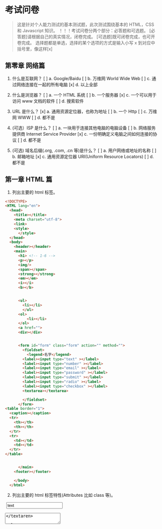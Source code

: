 # 考试问卷

> 这是针对个人能力测试的基本测试题，此次测试围绕基本的 HTML，CSS 和 Javascript 知识。
> ！！！考试问卷分两个部分：必答题和可选题。
> [必答题]请根据自己的真实情况，闭卷完成。
> [可选题]既可闭卷完成，也可开卷完成。
> 选择题都是单选，选择的某个选项的方式是输入小写 x 到对应中括号里，像这样[x]

## 第零章 网络篇

1. 什么是互联网？
   [ ] a. Google/Baidu
   [ ] b. 万维网 World Wide Web
   [ ] c. 通过网络连接在一起的所有电脑
   [x] d. 以上全部

2. 什么是浏览器？
   [ ] a. 一个 HTML 系统
   [ ] b. 一个服务器
   [x] c. 一个可以用于访问 www 文档的软件
   [ ] d. 搜索软件

3. URL 是什么？
   [x] a. 通用资源定位器，也称为地址
   [ ] b. 一个 Http
   [ ] c. 万维网 WWW
   [ ] d. 都不是

4. (可选）ISP 是什么？
   [ ] a. 一块用于连接其他电脑的电脑设备
   [ ] b. 网络服务提供商 Internet Service Provider
   [x] c. 一份明确定义电脑之间如何连接的协议
   [ ] d. 都不是

5. (可选) 域名后缀(.org, .com, .cn 等)是什么？
   [ ] a. 用户网络或地址的名称
   [ ] b. 邮箱地址
   [x] c. 通用资源定位器 URI(Uniform Resource Locators)
   [ ] d. 都不是

## 第一章 HTML 篇

1. 列出主要的 html 标签。

```html
<!DOCTYPE>
<HTML lang="en">
  <head>
    <title></title>
    <meta charset="utf-8">
    <link>
    <style>
      </style>
  </head>
  <body>
    <header></header>
    <main>
      <h1> <!-- 1-6 -->
      <p></p>
      <img/>
      <span></span>
      <strong></strong>
      <em></em>
      <i></i>
      <b></b>


      <ul>
        <li></li>
        </ul>
      <ol>
          <li></li>
      </ol>
      <a href="">
      <div></div>


      <form id="form" class="form" action="" method="">
        <fieldset>
          <legend>名字</legend>
        <label><input type="text" ></label>
        <label><input type="number" ></label>
        <label><input type="email" ></label>
        <label><input type="password" ></label>
        <label><input type="submit" ></label>
        <label><input type="radio" ></label>
        <label><input type="checkbox" ></label>
        <textarea></textarea>

        </fieldset>
      </form>
<table border="1">
  <caption></caption>
  <tr>
    <th></th>
    <th></th>
  </tr>
  <tr>
    <td></td>
    <td></td>
  </tr>
</table>


      </main>
    <footer></footer>

    </body>
  </html>
```

2. 列出主要的 html 标签特性(Attributes 比如 class 等)。
<p style="color:red size=10px" id="p" class="p"></p>
<img src="" alt="" target="_blank">
<input type="text" value="text" min="10" max="20" name="" required>
<form id="form" class="form" action="" method=""></form>
<textarea placeholder="hahaahaha" rows="" cols=""></textaren>

3. 结束标签可选的有哪些？是什么意思？

4. id 和 class 的区别？（按几点列出）。
id是唯一的，class可以多个标签共用一个名字，从而设置样式的时候会简便些

5. 块级元素和内联元素分别有哪些？有什么区别？
块级标签：p div 
内联标签：a img em span strong i b

区别：块级独占一行，内联和其他元素显示在同一行

## 第二章 CSS 篇

1. 这些选择器中哪一个具有最高的特异性。 段落将应用什么颜色？

> 参考 CSS 优先级相关知识。

```
body,
p {
  padding: 1em;
}

/* Uncomment the properties to check yourself */
#container-1 #section-1 #paragraph-1 {
  /* background: yellow; */
}

body #container-1 .section #paragraph-1.paragraph {
  /* background: blue; */
}

#container-1 #section-1 .paragraph:hover {
  /* background: green; */
}

```

2. 列出你知道的 CSS 伪类。简单描述下各自的作用。
p[last-of-type]{

}
作用就是设置最后一个标签p的样式，和上面设置的p样式分开

3. div 和 span 的差别？
  div是一个块级标签，而span是内联标签。div独占一行，span会和其他标签显示在同一行。
  div可以设置宽高，span设置不了。

4. 如何让块级元素居中？如何让内联元素居中？
div{
  margin:auto;
}
img{
  text-align:center;
}

5. 如何实现垂直居中？
div{
  margin:auto 10px;
}

## Javascript

1. 你看过哪些关于 Javascript 的书？

   > https://github.com/wwwebman/js-books-backpack

2. (可选）什么是数据类型？
大概就是字段的属性吧。有int  string int[]  布尔类型
类别，有动物，人类，人类还分小孩，男人，女人

3. Javascript 有哪些数据类型？
  不清楚

4. 什么事函数？如何调用函数？
函数就是一个方法，一个流程，为了实现某个功能些的一段代码，
调用函数 函数名();

5. (可选）NaN 是什么？属于上面哪种数据类型？如何检查某个变量是否是 NaN？

6. (可选) 什么是变量提升？

7. (可选）事件冒泡和捕获有什么区别？

## 综合练习

写一个函数：

- 接受两个参数
- 返回两个参数的比值，并且保留一位小数点。
- 注意除数不能为 0

> 代码直接贴在下面就行。
function a(x,y){
   const c = x/y
   return c;
   //不知道哪个函数可以保留一位小数

}